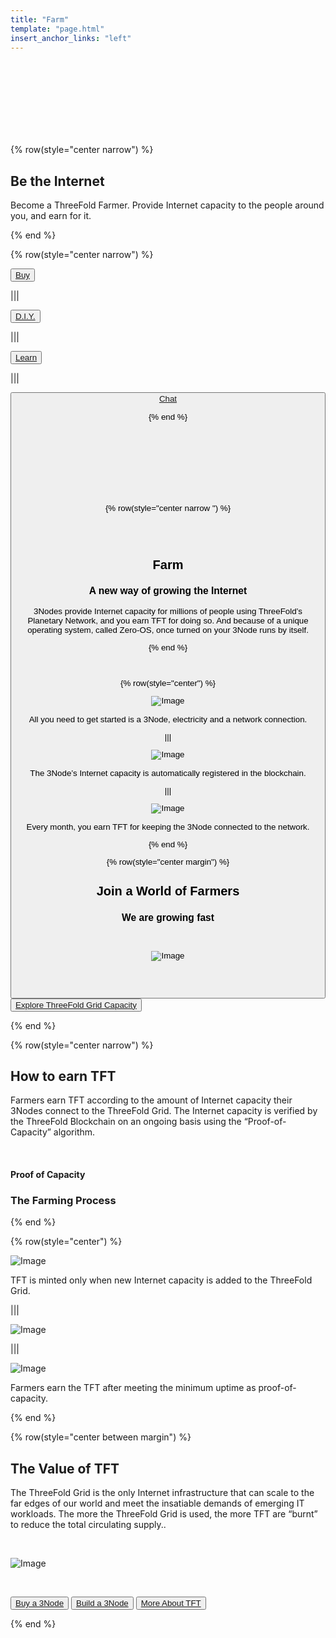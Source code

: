 ```yaml
---
title: "Farm"
template: "page.html"
insert_anchor_links: "left"
---
```


<br>
<br>
<br>
<br>
<br>
<br>
<br>

<!-- section 1 (be the Internet) -->

{% row(style="center narrow") %}

## Be the **Internet**

Become a ThreeFold Farmer. Provide Internet capacity to the people around you, and earn for it.

{% end %}

{% row(style="center narrow") %}

<button>[Buy](https://marketplace.3node.global/)</button>

|||

<button>[D.I.Y.](https://library.threefold.me/info/threefold#/tfgrid/farming/threefold__diy_guide)</button>

|||

<button>[Learn](https://library.threefold.me/info/threefold#/tfgrid/farming/threefold__farming_intro)</button>

|||

<button>[Chat](https://t.me/threefoldfarmers)

{% end %}

<br>
<br>
<br>
<br>
<br>
<br>
<br>

<!-- section 2 (Farm) -->

{% row(style="center narrow ") %}

<br>
<br>

## Farm

### A new way of growing the Internet

3Nodes provide Internet capacity for millions of people using ThreeFold’s Planetary Network, and you earn TFT for doing so. And because of a unique operating system, called Zero-OS, once turned on your 3Node runs by itself.

{% end %}

<br>

{% row(style="center") %}

![Image](plug_1.png#mx-auto)
<br>

All you need to get started is a 3Node, electricity and a network connection.

|||

![Image](offer_2.png#mx-auto)
<br>

The 3Node’s Internet capacity is automatically registered in the blockchain.

|||

![Image](Earn_3.png#mx-auto)
<br>

Every month, you earn TFT for keeping the 3Node connected to the network.

{% end %}



<!-- section 3 (world of farmers) -->

{% row(style="center margin") %}


## Join **a World of Farmers**

### We are growing fast

<br>

![Image](farm_map.png#mx-auto)

<br>

<br>

<button>[Explore ThreeFold Grid Capacity](https://dashboard.grid.tf/explorer/statistics)</button>


{% end %}

<!-- section 6 (How To Earn TFT) -->

{% row(style="center narrow") %}


## How to earn **TFT**

Farmers earn TFT according to the amount of Internet capacity their 3Nodes connect to the ThreeFold Grid. The Internet capacity is verified by the ThreeFold Blockchain on an ongoing basis using the “Proof-of-Capacity” algorithm.

<br>

#### Proof of Capacity

### The Farming Process

{% end %}

{% row(style="center") %}

![Image](farm_capacity.png#mx-auto)

TFT is minted only when new Internet capacity is added to the ThreeFold Grid.

|||

![Image](farm_center.png#mx-auto)

|||

![Image](farm_tft.png#mx-auto)

Farmers earn the TFT after meeting the minimum uptime as proof-of-capacity.

{% end %}



<!-- section 7 (THE VALUE OF TFT) -->

{% row(style="center between margin") %}


## The **Value of TFT**

The ThreeFold Grid is the only Internet infrastructure that can scale to the far edges of our world and meet the insatiable demands of emerging IT workloads. The more the ThreeFold Grid is used, the more TFT are “burnt” to reduce the total circulating supply..

<br>

![Image](farm_value_tft.jpg#large)

<br>

<button>[Buy a 3Node](https://marketplace.3node.global/)</button>
<button>[Build a 3Node](https://library.threefold.me/info/threefold#/tfgrid/farming/threefold__diy_guide)</button>
<button>[More About TFT](/tft)</button>

{% end %}


